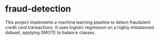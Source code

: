 # fraud-detection
This project implements a machine learning pipeline to detect fraudulent credit card transactions. It uses logistic regression on a highly imbalanced dataset, applying SMOTE to balance classes.
